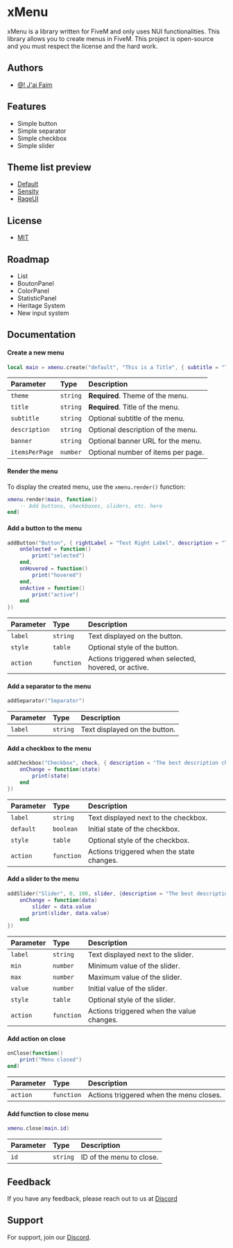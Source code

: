 # xMenu

xMenu is a library written for FiveM and only uses NUI functionalities. This library allows you to create menus in FiveM. This project is open-source and you must respect the license and the hard work.

## Authors

- [@! J'ai Faim](https://github.com/jaiLaDalleDeOufMgl/)

## Features

- Simple button
- Simple separator
- Simple checkbox
- Simple slider

## Theme list preview

- [Default](https://ibb.co/r0RbSHx)
- [Sensity](https://ibb.co/0M4jr86)
- [RageUI](https://ibb.co/r0RbSHx)

## License

- [MIT](https://choosealicense.com/licenses/mit/)

## Roadmap

- List
- BoutonPanel
- ColorPanel
- StatisticPanel
- Heritage System
- New input system

## Documentation

#### Create a new menu

```lua
local main = xmenu.create("default", "This is a Title", { subtitle = "This is a Subtitle", description = "This is a description", itemsPerPage = 10})
```

| Parameter    | Type       | Description                            |
| :------------| :--------- | :------------------------------------- |
| `theme`      | `string`   | **Required**. Theme of the menu.       |
| `title`      | `string`   | **Required**. Title of the menu.      |
| `subtitle`   | `string`   | Optional subtitle of the menu.        |
| `description`| `string`   | Optional description of the menu.     |
| `banner`     | `string`   | Optional banner URL for the menu.     |
| `itemsPerPage`| `number`  | Optional number of items per page.    |

#### Render the menu

To display the created menu, use the `xmenu.render()` function:

```lua
xmenu.render(main, function()
    -- Add buttons, checkboxes, sliders, etc. here
end)
```

#### Add a button to the menu

```lua
addButton("Button", { rightLabel = "Test Right Label", description = "The best description button" }, {
    onSelected = function()
        print("selected")
    end,
    onHovered = function()
        print("hovered")
    end,
    onActive = function()
        print("active")
    end
})
```

| Parameter   | Type       | Description                              |
| :-----------| :--------- | :--------------------------------------- |
| `label`     | `string`   | Text displayed on the button.            |
| `style`     | `table`    | Optional style of the button.            |
| `action`    | `function` | Actions triggered when selected, hovered, or active. |

#### Add a separator to the menu

```lua
addSeparator("Separator")
```

| Parameter   | Type       | Description                              |
| :-----------| :--------- | :--------------------------------------- |
| `label`     | `string`   | Text displayed on the button.            |

#### Add a checkbox to the menu

```lua
addCheckbox("Checkbox", check, { description = "The best description checkbox" }, {
    onChange = function(state)
        print(state)
    end
})
```

| Parameter   | Type       | Description                                        |
| :-----------| :--------- | :------------------------------------------------- |
| `label`     | `string`   | Text displayed next to the checkbox.              |
| `default`   | `boolean`  | Initial state of the checkbox.                    |
| `style`     | `table`    | Optional style of the checkbox.                   |
| `action`    | `function` | Actions triggered when the state changes.         |

#### Add a slider to the menu

```lua
addSlider("Slider", 0, 100, slider, {description = "The best description slider"}, {
    onChange = function(data)
        slider = data.value
        print(slider, data.value)
    end
})
```

| Parameter   | Type       | Description                              |
| :-----------| :--------- | :--------------------------------------- |
| `label`     | `string`   | Text displayed next to the slider.       |
| `min`       | `number`   | Minimum value of the slider.             |
| `max`       | `number`   | Maximum value of the slider.             |
| `value`     | `number`   | Initial value of the slider.             |
| `style`     | `table`    | Optional style of the slider.           |
| `action`    | `function` | Actions triggered when the value changes.|

#### Add action on close

```lua
onClose(function()
    print("Menu closed")
end)
```

| Parameter   | Type       | Description                              |
| :-----------| :--------- | :--------------------------------------- |
| `action`    | `function` | Actions triggered when the menu closes.  |

#### Add function to close menu

```lua
xmenu.close(main.id)
```

| Parameter | Type       | Description                              |
|:----------| :--------- | :--------------------------------------- |
| `id`      | `string`   | ID of the menu to close.                 |

## Feedback

If you have any feedback, please reach out to us at [Discord](https://discord.gg/kzusScAkXM)


## Support

For support, join our [Discord](https://discord.gg/kzusScAkXM).

